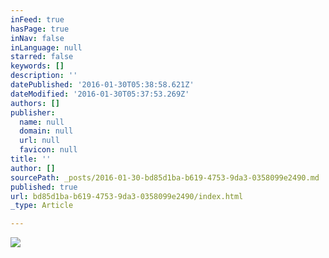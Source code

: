 ```yaml
---
inFeed: true
hasPage: true
inNav: false
inLanguage: null
starred: false
keywords: []
description: ''
datePublished: '2016-01-30T05:38:58.621Z'
dateModified: '2016-01-30T05:37:53.269Z'
authors: []
publisher:
  name: null
  domain: null
  url: null
  favicon: null
title: ''
author: []
sourcePath: _posts/2016-01-30-bd85d1ba-b619-4753-9da3-0358099e2490.md
published: true
url: bd85d1ba-b619-4753-9da3-0358099e2490/index.html
_type: Article

---
```

![](https://the-grid-user-content.s3-us-west-2.amazonaws.com/670802e2-bba9-4193-b8d7-af292b739877.png)